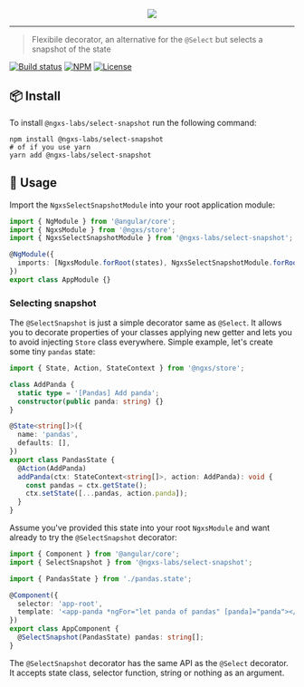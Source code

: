 <p align="center">
  <img src="https://raw.githubusercontent.com/ngxs-labs/emitter/master/docs/assets/logo.png">
</p>

---

> Flexibile decorator, an alternative for the `@Select` but selects a snapshot of the state

[![Build status](https://ci.appveyor.com/api/projects/status/jf1q7ypda4udyb2h/branch/master?svg=true)](https://ci.appveyor.com/project/arturovt/select-snapshot/branch/master)
[![NPM](https://badge.fury.io/js/%40ngxs-labs%2Fselect-snapshot.svg)](https://badge.fury.io/js/%40ngxs-labs%2Fselect-snapshot)
[![License](https://img.shields.io/badge/License-MIT-green.svg)](https://github.com/ngxs-labs/select-snapshot/blob/master/LICENSE)

## 📦 Install

To install `@ngxs-labs/select-snapshot` run the following command:

```console
npm install @ngxs-labs/select-snapshot
# of if you use yarn
yarn add @ngxs-labs/select-snapshot
```

## 🔨 Usage

Import the `NgxsSelectSnapshotModule` into your root application module:

```typescript
import { NgModule } from '@angular/core';
import { NgxsModule } from '@ngxs/store';
import { NgxsSelectSnapshotModule } from '@ngxs-labs/select-snapshot';

@NgModule({
  imports: [NgxsModule.forRoot(states), NgxsSelectSnapshotModule.forRoot()],
})
export class AppModule {}
```

### Selecting snapshot

The `@SelectSnapshot` is just a simple decorator same as `@Select`. It allows you to decorate properties of your classes applying new getter and lets you to avoid injecting `Store` class everywhere. Simple example, let's create some tiny `pandas` state:

```typescript
import { State, Action, StateContext } from '@ngxs/store';

class AddPanda {
  static type = '[Pandas] Add panda';
  constructor(public panda: string) {}
}

@State<string[]>({
  name: 'pandas',
  defaults: [],
})
export class PandasState {
  @Action(AddPanda)
  addPanda(ctx: StateContext<string[]>, action: AddPanda): void {
    const pandas = ctx.getState();
    ctx.setState([...pandas, action.panda]);
  }
}
```

Assume you've provided this state into your root `NgxsModule` and want already to try the `@SelectSnapshot` decorator:

```typescript
import { Component } from '@angular/core';
import { SelectSnapshot } from '@ngxs-labs/select-snapshot';

import { PandasState } from './pandas.state';

@Component({
  selector: 'app-root',
  template: '<app-panda *ngFor="let panda of pandas" [panda]="panda"></app-panda>',
})
export class AppComponent {
  @SelectSnapshot(PandasState) pandas: string[];
}
```

The `@SelectSnapshot` decorator has the same API as the `@Select` decorator. It accepts state class, selector function, string or nothing as an argument.
